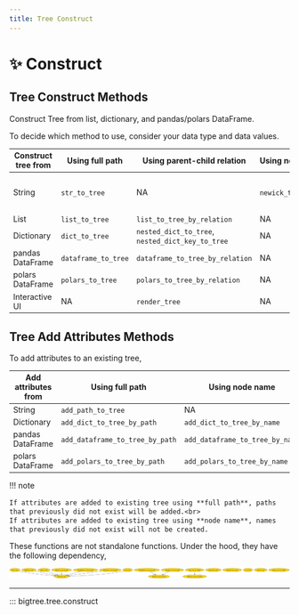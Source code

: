 ```yaml
---
title: Tree Construct
---
```


# ✨ Construct

## Tree Construct Methods

Construct Tree from list, dictionary, and pandas/polars DataFrame.

To decide which method to use, consider your data type and data values.

| Construct tree from | Using full path     | Using parent-child relation                      | Using notation   | Add node attributes                                  |
|---------------------|---------------------|--------------------------------------------------|------------------|------------------------------------------------------|
| String              | `str_to_tree`       | NA                                               | `newick_to_tree` | No (for `str_to_tree`)<br>Yes (for `newick_to_tree`) |
| List                | `list_to_tree`      | `list_to_tree_by_relation`                       | NA               | No                                                   |
| Dictionary          | `dict_to_tree`      | `nested_dict_to_tree`, `nested_dict_key_to_tree` | NA               | Yes                                                  |
| pandas DataFrame    | `dataframe_to_tree` | `dataframe_to_tree_by_relation`                  | NA               | Yes                                                  |
| polars DataFrame    | `polars_to_tree`    | `polars_to_tree_by_relation`                     | NA               | Yes                                                  |
| Interactive UI      | NA                  | `render_tree`                                    | NA               | No                                                   |

## Tree Add Attributes Methods

To add attributes to an existing tree,

| Add attributes from | Using full path                 | Using node name                 |
|---------------------|---------------------------------|---------------------------------|
| String              | `add_path_to_tree`              | NA                              |
| Dictionary          | `add_dict_to_tree_by_path`      | `add_dict_to_tree_by_name`      |
| pandas DataFrame    | `add_dataframe_to_tree_by_path` | `add_dataframe_to_tree_by_name` |
| polars DataFrame    | `add_polars_to_tree_by_path`    | `add_polars_to_tree_by_name`    |

!!! note

    If attributes are added to existing tree using **full path**, paths that previously did not exist will be added.<br>
    If attributes are added to existing tree using **node name**, names that previously did not exist will not be created.

These functions are not standalone functions.
Under the hood, they have the following dependency,

![Tree Constructor Dependency Diagram](https://github.com/kayjan/bigtree/raw/master/assets/docs/tree_construct.png "Tree Constructor Dependency Diagram")

-----

::: bigtree.tree.construct
